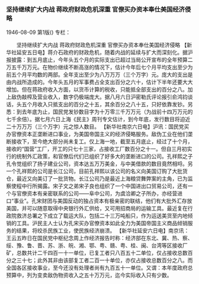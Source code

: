 ### 坚持继续扩大内战  蒋政府财政危机深重 官僚买办资本奉仕美国经济侵略

1946-08-09
第1版()
专栏：

　　坚持继续扩大内战
    蒋政府财政危机深重
    官僚买办资本奉仕美国经济侵略
    【新华社延安五日电】蒋介石政府的财政危机，随着内战的延续与扩大而深刻化。据沪报披露：到五月底止，今年头五个月的实际支出已超过当局公开宣布的全年预算二万五千万万元。在物价继续不断高涨的情况下，估计今年后七个月平均支出至少为前五个月平均数的两部。全年支出至少为八万万万（三个万字）元。庞大的支出是由内战所造成的。今年头五月的军事费占全支出百分之六十，估计下半年还要大大增加。但在蒋政府收入方面，以货币计算的税收，只能抵全部支出的百分之八。加上敌伪敲榨及营业收入，数字仍极端庞大。据八月六日沪密勒氏评论报引俞鸿钧谈话，头五个月收入只抵支出的百分之十五，其余百分之八十五，只好依靠发钞。另悉：到去年底为止，国民党发钞数目字为十万零三千万万元（为战前十四万万元的七千余倍）。据七月六日上海《民主》周刊专文估计，到今年底，发行数目将迫近二十万万万（三个万字）元之惊人数目。
    【新华社南京六日电】沪讯：国民党买办官僚资本正垄断进口事业，为美国帝国主义的经济侵略服务。敌伪工业在他们垄断接收下，至今绝大部分尚未复工。仅上海一地，截至五月底止，经过了十个月，接收的“国营”工厂，开工的只七十三家，占接收工厂数百分之十一。但自三月初实行的统制外汇政策，和官僚后代们已组织了好多大的垄断进口的公司。孔祥熙之子孔令觉组织了扬子建业公司，资本达五万万美金，与中美借款的数目竟然相埒。另一个孔祥熙的公司是长江公司，目前孔祥熙以该公司的名义向美国订购了大批货仓，最近又向美订了一批货物。长江公司乃是最近上海粮贷舞弊案的主角，已为监察使程中行所揭露。宋子文之弟宋子良也组织了一个中国进出口贸易公司，还有一个与官僚资本有亲密联系的公司——阜中公司，为虞洽卿之子所办，亦经营进口“事业”。孔宋财团与美国反动的独占资本有极亲密的联结，他们有大批外汇存放美国，并可以随意取得中央银行外汇供给，又可用招商局的运输工具。最近复在行政院救济总署之下成立了载运大队，包括二十三万吨船只，作为运送美货至内地倾销的工具。沪民主人士认为孔宋买办官僚资本如此全力为美国帝国主义商品倾销服务的结果，将绞杀民族工业，使民族经济崩溃。
    【新华社延安六日电】南京讯：王云五昨日在国民党中枢纪念周上作经济报告时称：经济部在东北、冀、热、察、绥、豫、鲁、晋、苏、浙、皖、湘、鄂、粤、赣、粤、桂、闽、台湾等区接收厂矿，总数共计二千四百一十一单位，已复工者只八百五十二单位，仅占接收总数百分之三十七；此外其非由该部复工者二百一十单位，亦仅占接收总数百分之八。而全国各区接收事业，至今还没有处理者尚有九百五十一单位。又谓：本年度政府总预算中，列为变卖敌伪物资收入之五十万万元，迄今实际收入只有少数。
